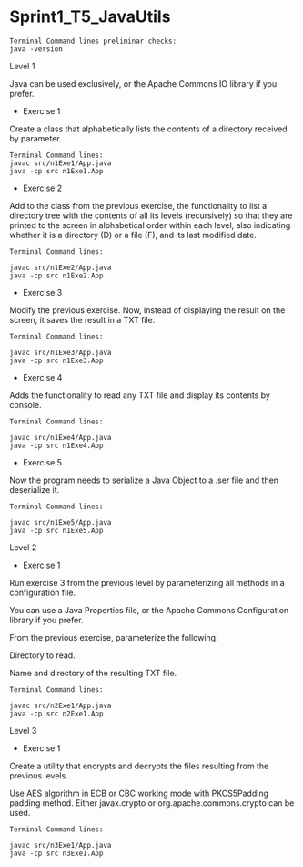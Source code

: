 # Sprint1_T5_JavaUtils

	Terminal Command lines preliminar checks:
	java -version


Level 1

Java can be used exclusively, or the Apache Commons IO library if you prefer.

- Exercise 1

Create a class that alphabetically lists the contents of a directory received by parameter.


	Terminal Command lines:
	javac src/n1Exe1/App.java
	java -cp src n1Exe1.App	


- Exercise 2

Add to the class from the previous exercise, the functionality to list a directory tree with the contents of all its levels (recursively) so that they are printed to the screen in alphabetical order within each level, also indicating whether it is a directory (D) or a file (F), and its last modified date.


	Terminal Command lines:
	
	javac src/n1Exe2/App.java
	java -cp src n1Exe2.App	


- Exercise 3

Modify the previous exercise. Now, instead of displaying the result on the screen, it saves the result in a TXT file.


	Terminal Command lines:
	
	javac src/n1Exe3/App.java
	java -cp src n1Exe3.App


- Exercise 4

Adds the functionality to read any TXT file and display its contents by console.


	Terminal Command lines:
	
	javac src/n1Exe4/App.java
	java -cp src n1Exe4.App


- Exercise 5

Now the program needs to serialize a Java Object to a .ser file and then deserialize it.


	Terminal Command lines:
	
	javac src/n1Exe5/App.java
	java -cp src n1Exe5.App


Level 2

- Exercise 1

Run exercise 3 from the previous level by parameterizing all methods in a configuration file.

You can use a Java Properties file, or the Apache Commons Configuration library if you prefer.

From the previous exercise, parameterize the following:

Directory to read.

Name and directory of the resulting TXT file.


	Terminal Command lines:
	
	javac src/n2Exe1/App.java
	java -cp src n2Exe1.App


Level 3

- Exercise 1

Create a utility that encrypts and decrypts the files resulting from the previous levels.

Use AES algorithm in ECB or CBC working mode with PKCS5Padding padding method. Either javax.crypto or org.apache.commons.crypto can be used.


	Terminal Command lines:
	
	javac src/n3Exe1/App.java
	java -cp src n3Exe1.App